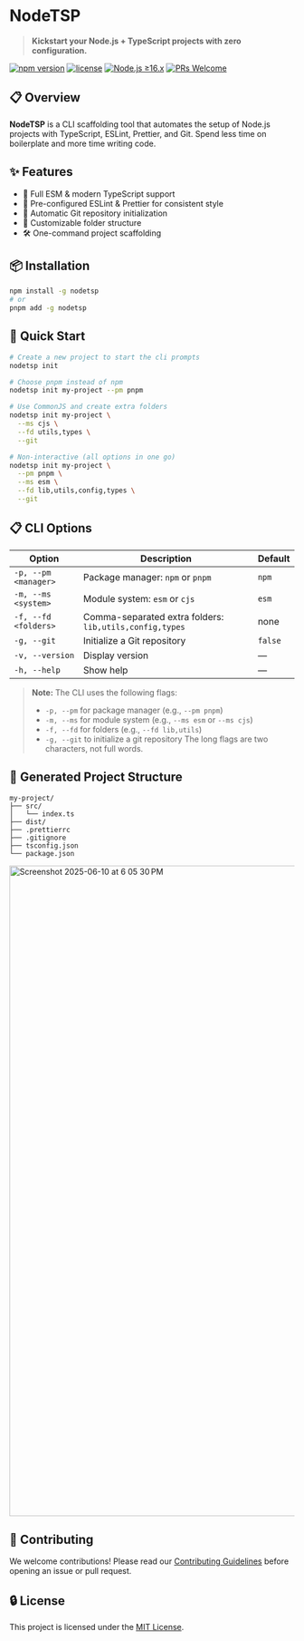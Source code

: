 # NodeTSP

> **Kickstart your Node.js + TypeScript projects with zero configuration.**

[![npm version](https://img.shields.io/badge/version-2.0.0-green.svg?style=flat-square)](https://www.npmjs.com/package/nodetsp) [![license](https://img.shields.io/badge/license-MIT-blue.svg?style=flat-square)](LICENSE) [![Node.js ≥16.x](https://img.shields.io/badge/node-%3E=16.x-brightgreen.svg?style=flat-square)](https://nodejs.org/) [![PRs Welcome](https://img.shields.io/badge/PRs-welcome-brightgreen.svg?style=flat-square)](CONTRIBUTING.md)

## 📋 Overview

**NodeTSP** is a CLI scaffolding tool that automates the setup of Node.js projects with TypeScript, ESLint, Prettier, and Git. Spend less time on boilerplate and more time writing code.

## ✨ Features

- 🚀 Full ESM & modern TypeScript support
- 🧹 Pre-configured ESLint & Prettier for consistent style
- 🔄 Automatic Git repository initialization
- 📁 Customizable folder structure
- 🛠️ One-command project scaffolding

## 📦 Installation

```bash
npm install -g nodetsp
# or
pnpm add -g nodetsp
```

## 🚀 Quick Start

```bash
# Create a new project to start the cli prompts
nodetsp init

# Choose pnpm instead of npm
nodetsp init my-project --pm pnpm

# Use CommonJS and create extra folders
nodetsp init my-project \
  --ms cjs \
  --fd utils,types \
  --git

# Non-interactive (all options in one go)
nodetsp init my-project \
  --pm pnpm \
  --ms esm \
  --fd lib,utils,config,types \
  --git
```

## 📋 CLI Options

| Option                  | Description                                                   | Default    |
|------------------------|---------------------------------------------------------------|------------|
| `-p, --pm <manager>`   | Package manager: `npm` or `pnpm`                              | `npm`      |
| `-m, --ms <system>`    | Module system: `esm` or `cjs`                                 | `esm`      |
| `-f, --fd <folders>`   | Comma-separated extra folders: `lib,utils,config,types`        | none       |
| `-g, --git`            | Initialize a Git repository                                   | `false`    |
| `-v, --version`        | Display version                                               | —          |
| `-h, --help`           | Show help                                                     | —          |

> **Note:**
> The CLI uses the following flags:
> - `-p, --pm` for package manager (e.g., `--pm pnpm`)
> - `-m, --ms` for module system (e.g., `--ms esm` or `--ms cjs`)
> - `-f, --fd` for folders (e.g., `--fd lib,utils`)
> - `-g, --git` to initialize a git repository
> The long flags are two characters, not full words.

## 📂 Generated Project Structure

```
my-project/
├── src/
│   └── index.ts
├── dist/
├── .prettierrc
├── .gitignore
├── tsconfig.json
└── package.json
```

</details>

<img width="1148" alt="Screenshot 2025-06-10 at 6 05 30 PM" src="https://github.com/user-attachments/assets/ec818b57-bde8-40e7-a284-24ec8e50c3f5" />

## 👥 Contributing

We welcome contributions! Please read our [Contributing Guidelines](CONTRIBUTING.md) before opening an issue or pull request.

## 🔒 License

This project is licensed under the [MIT License](LICENSE).
